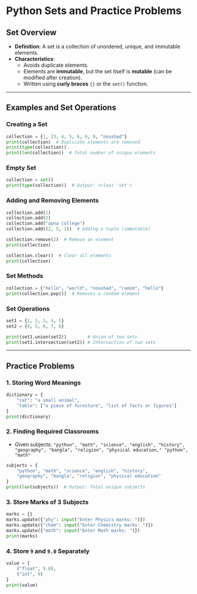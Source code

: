 # Python Sets and Practice Problems

## **Set Overview**
- **Definition**: A set is a collection of unordered, unique, and immutable elements.
- **Characteristics**:
  - Avoids duplicate elements.
  - Elements are **immutable**, but the set itself is **mutable** (can be modified after creation).
  - Written using **curly braces** `{}` or the `set()` function.

---

## **Examples and Set Operations**

### **Creating a Set**
```python
collection = {1, 23, 4, 5, 6, 6, 0, "noushad"}
print(collection)  # Duplicate elements are removed
print(type(collection))
print(len(collection))  # Total number of unique elements
```

### **Empty Set**
```python
collection = set()
print(type(collection))  # Output: <class 'set'>
```

### **Adding and Removing Elements**
```python
collection.add(1)
collection.add(2)
collection.add("apna college")
collection.add((2, 5, 1))  # Adding a tuple (immutable)

collection.remove(2)  # Remove an element
print(collection)

collection.clear()  # Clear all elements
print(collection)
```

### **Set Methods**
```python
collection = {"hello", "world", "noushad", "ramim", "hello"}
print(collection.pop())  # Removes a random element
```

### **Set Operations**
```python
set1 = {1, 2, 3, 4, 5}
set2 = {4, 5, 6, 7, 8}

print(set1.union(set2))        # Union of two sets
print(set1.intersection(set2)) # Intersection of two sets
```

---

## **Practice Problems**

### **1. Storing Word Meanings**
```python
dictionary = {
    "cat": "a small animal",
    "table": ["a piece of furniture", "list of facts or figures"]
}
print(dictionary)
```

### **2. Finding Required Classrooms**
- Given subjects: `"python", "math", "science", "english", "history", "geography", "bangla", "religion", "physical education," "python", "math"`

```python
subjects = {
    "python", "math", "science", "english", "history", 
    "geography", "bangla", "religion", "physical education"
}
print(len(subjects))  # Output: Total unique subjects
```

### **3. Store Marks of 3 Subjects**
```python
marks = {}
marks.update({"phy": input("Enter Physics marks: ")})
marks.update({"chem": input("Enter Chemistry marks: ")})
marks.update({"math": input("Enter Math marks: ")})
print(marks)
```

### **4. Store `9` and `9.0` Separately**
```python
value = {
    ("float", 9.0),
    ("int", 9)
}
print(value)
